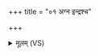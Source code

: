 +++
title = "०१ अग्न इन्द्रश्च"

+++
<details><summary>मूलम् (VS)</summary>

अग्न॒ इन्द्र॑श्च दा॒शुषे॑ ह॒तो वृ॒त्राण्य॑प्र॒ति। उ॒भा हि वृ॑त्र॒हन्त॑मा ॥
</details>